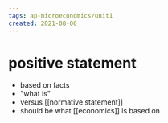```yaml
---
tags: ap-microeconomics/unit1 
created: 2021-08-06
---
```


# positive statement

- based on facts
- "what is"
- versus [[normative statement]]
- should be what [[economics]] is based on 
